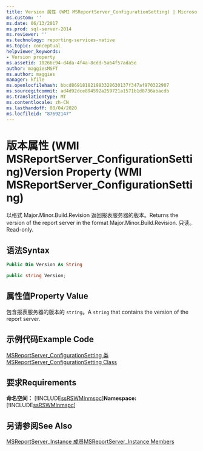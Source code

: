 ```yaml
---
title: Version 属性 (WMI MSReportServer_ConfigurationSetting) | Microsoft Docs
ms.custom: ''
ms.date: 06/13/2017
ms.prod: sql-server-2014
ms.reviewer: ''
ms.technology: reporting-services-native
ms.topic: conceptual
helpviewer_keywords:
- Version property
ms.assetid: 10266c94-d4da-4f4a-8cdd-5a64f57ada5e
author: maggiesMSFT
ms.author: maggies
manager: kfile
ms.openlocfilehash: bbcd869181821983328630137f347af970322907
ms.sourcegitcommit: ad4d92dce894592a259721a1571b1d8736abacdb
ms.translationtype: MT
ms.contentlocale: zh-CN
ms.lasthandoff: 08/04/2020
ms.locfileid: "87692147"
---
```

# <a name="version-property--wmi-msreportserver_configurationsetting"></a><span data-ttu-id="71336-102">版本属性 (WMI MSReportServer_ConfigurationSetting)</span><span class="sxs-lookup"><span data-stu-id="71336-102">Version Property  (WMI MSReportServer_ConfigurationSetting)</span></span>
  <span data-ttu-id="71336-103">以格式 Major.Minor.Build.Revision 返回报表服务器的版本。</span><span class="sxs-lookup"><span data-stu-id="71336-103">Returns the version of the report server in the format Major.Minor.Build.Revision.</span></span> <span data-ttu-id="71336-104">只读。</span><span class="sxs-lookup"><span data-stu-id="71336-104">Read-only.</span></span>  
  
## <a name="syntax"></a><span data-ttu-id="71336-105">语法</span><span class="sxs-lookup"><span data-stu-id="71336-105">Syntax</span></span>  
  
```vb  
Public Dim Version As String  
```  
  
```csharp  
public string Version;  
```  
  
## <a name="property-value"></a><span data-ttu-id="71336-106">属性值</span><span class="sxs-lookup"><span data-stu-id="71336-106">Property Value</span></span>  
 <span data-ttu-id="71336-107">包含报表服务器的版本的 `string`。</span><span class="sxs-lookup"><span data-stu-id="71336-107">A `string` that contains the version of the report server.</span></span>  
  
## <a name="example-code"></a><span data-ttu-id="71336-108">示例代码</span><span class="sxs-lookup"><span data-stu-id="71336-108">Example Code</span></span>  
 [<span data-ttu-id="71336-109">MSReportServer_ConfigurationSetting 类</span><span class="sxs-lookup"><span data-stu-id="71336-109">MSReportServer_ConfigurationSetting Class</span></span>](msreportserver-configurationsetting-class.md)  
  
## <a name="requirements"></a><span data-ttu-id="71336-110">要求</span><span class="sxs-lookup"><span data-stu-id="71336-110">Requirements</span></span>  
 <span data-ttu-id="71336-111">**命名空间：** [!INCLUDE[ssRSWMInmspc](../../includes/ssrswminmspc-md.md)]</span><span class="sxs-lookup"><span data-stu-id="71336-111">**Namespace:** [!INCLUDE[ssRSWMInmspc](../../includes/ssrswminmspc-md.md)]</span></span>  
  
## <a name="see-also"></a><span data-ttu-id="71336-112">另请参阅</span><span class="sxs-lookup"><span data-stu-id="71336-112">See Also</span></span>  
 [<span data-ttu-id="71336-113">MSReportServer_Instance 成员</span><span class="sxs-lookup"><span data-stu-id="71336-113">MSReportServer_Instance Members</span></span>](msreportserver-instance-members.md)  
  
  
